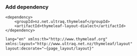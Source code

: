 ### Add dependency 
	
	<dependency>
	    <groupId>nz.net.ultraq.thymeleaf</groupId>
	    <artifactId>thymeleaf-layout-dialect</artifactId>
	</dependency> 
	
```html 
lang="en" xmlns:th="http://www.thymeleaf.org" 
xmlns:layout="http://www.ultraq.net.nz/thymeleaf/layout"
layout:decorate="~{page_layout/layout}"
```